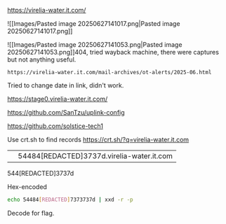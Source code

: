 https://virelia-water.it.com/

![[Images/Pasted image 20250627141017.png|Pasted image 20250627141017.png]]


![[Images/Pasted image 20250627141053.png|Pasted image 20250627141053.png]]404, tried wayback machine, there were captures but not anything useful.

`https://virelia-water.it.com/mail-archives/ot-alerts/2025-06.html`

Tried to change date in link, didn't work.

https://stage0.virelia-water.it.com/

https://github.com/SanTzu/uplink-config

https://github.com/solstice-tech1

Use crt.sh to find records https://crt.sh/?q=virelia-water.it.com

|     |                                           |
| --- | ----------------------------------------- |
|     | 54484[REDACTED]3737d.virelia-water.it.com |
544[REDACTED]3737d

Hex-encoded

```bash
echo 54484[REDACTED]7373737d | xxd -r -p

```

Decode for flag.